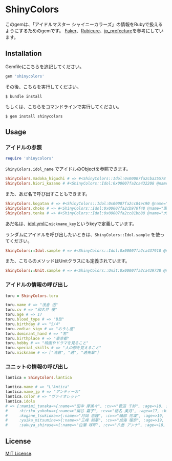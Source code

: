 # ShinyColors

このgemは、「アイドルマスター シャイニーカラーズ」の情報をRubyで扱えるようにするためのgemです。
[Faker](https://github.com/faker-ruby/faker)、[Rubicure](https://github.com/sue445/rubicure)、[jp_prefecture](https://github.com/chocoby/jp_prefecture)を参考にしています。

## Installation

Gemfileにこちらを追記してください。

```ruby
gem 'shinycolors'
```

その後、こちらを実行してください。

    $ bundle install

もしくは、こちらをコマンドラインで実行してください。

    $ gem install shinycolors

## Usage

### アイドルの参照

```ruby
require 'shinycolors'
```

`ShinyColors.idol_name` でアイドルのObjectを参照できます。

```ruby
ShinyColors.madoka_higuchi # => #<ShinyColors::Idol:0x00007fa2cba35578 @name="樋口 円香", @cv="土屋 李央", @age=17, @blood_type="B型", @birthday="10/27", @zodiac_sign="さそり座", @dominant_hand="右", @birthplace="東京都", @hobby="別にないです", @special_skills="別にないです", @nickname_key=["madoka", "higuchi"], @nickname_kana=["樋口", "円香", "円香先輩"], @key_name=:madoka_higuchi>
ShinyColors.hiori_kazano # #<ShinyColors::Idol:0x00007fa2ca432208 @name="風野 灯織", @cv="近藤 玲奈", @age=15, @blood_type="A型", @birthday="3/4", @zodiac_sign="魚座", @dominant_hand="右", @birthplace="東京都", @hobby="音楽鑑賞、綺麗な景色を探すこと、占い", @special_skills="料理、スケジュール管理", @nickname_key=["hiori"], @nickname_kana=["灯織"], @key_name=:hiori_kazano>
```

また、あだ名で呼び出すこともできます。

```ruby
ShinyColors.kogatan # => #<ShinyColors::Idol:0x00007fa2cc84ec90 @name="月岡 恋鐘", @cv="礒部 花凜", @age=19, @blood_type="B型", @birthday="2/25", @zodiac_sign="魚座", @dominant_hand="左", @birthplace="長崎県", @hobby="うちの手料理、何でも絶品たい！", @special_skills="そっくりな似顔絵ば描けるたい！", @nickname_key=["kogane", "kogatan"], @nickname_kana=["恋鐘", "こがたん"], @key_name=:kogane_tsukioka>
ShinyColors.choko # => #<ShinyColors::Idol:0x00007fa2cb970f48 @name="園田 智代子", @cv="白石 晴香", @age=17, @blood_type="A型", @birthday="2/24", @zodiac_sign="魚座", @dominant_hand="右", @birthplace="千葉県", @hobby="スイーツ店巡り", @special_skills="たくさん食べられること", @nickname_key=["choko"], @nickname_kana=["智代子", "ちょこ"], @key_name=:chiyoko_sonoda>
ShinyColors.tenka # => #<ShinyColors::Idol:0x00007fa2cc81bb88 @name="大崎 甜花", @cv="前川 涼子", @age=17, @blood_type="A型", @birthday="12/25", @zodiac_sign="山羊座", @dominant_hand="右", @birthplace="富山県", @hobby="お昼寝、ネットサーフィン、アニメ、ゲーム", @special_skills="特に無い", @nickname_key=["tenka"], @nickname_kana=["甜花"], @key_name=:tenka_osaki>
```

あだ名は、[idol.yml](/data/idol.yml)に`nickname_key`というkeyで定義しています。

ランダムにアイドルを呼び出したいときは、`ShinyColors::Idol.sample` を使ってください。
```ruby
ShinyColors::Idol.sample # => #<ShinyColors::Idol:0x00007fa2ca437910 @name="杜野 凛世", @cv="丸岡 和佳奈", @age=16, @blood_type="B型", @birthday="10/19", @zodiac_sign="天秤座", @dominant_hand="左", @birthplace="鳥取県", @hobby="少女漫画、芸道全般", @special_skills="折り紙、百人一首", @nickname_key=["rinze"], @nickname_kana=["凛世"], @key_name=:rinze_morino>
```

また、こちらのメソッドはUnitクラスにも定義されています。
```ruby
ShinyColors::Unit.sample # => #<ShinyColors::Unit:0x00007fa2ca439738 @name="ALSTROEMERIA", @name_jp="アルストロメリア", @color="パステルピンク", @key_name=:alstroemeria>
```



### アイドルの情報の呼び出し
```ruby
toru = ShinyColors.toru

toru.name # => "浅倉 透"
toru.cv # => "和久井 優"
toru.age # => 17
toru.blood_type # => "B型"
toru.birthday # => "5/4"
toru.zodiac_sign # => "おうし座"
toru.dominant_hand # => "右"
toru.birthplace # => "東京都"
toru.hobby # => "映画やドラマを見ること"
toru.special_skills # => "人の顔を覚えること"
toru.nickname # => ["浅倉", "透", "透先輩"]
```

### ユニットの情報の呼び出し
```ruby
lantica = ShinyColors.lantica

lantica.name # => "L'Antica"
lantica.name_jp # => "アンティーカ"
lantica.color # => "ヴァイオレット"
lantica.idols
# => {:mamimi_tanaka=>{:name=>"田中 摩美々", :cv=>"菅沼 千紗", :age=>18, :birthplace=>"神奈川県", :birthday=>"5/24", :nickname_key=>["mamimi"], :nickname_kana=>["摩美々"]},
#     :kiriko_yukoku=>{:name=>"幽谷 霧子", :cv=>"結名 美月", :age=>17, :birthplace=>"青森県", :birthday=>"9/23", :nickname_key=>["kiriko"], :nickname_kana=>["霧子"]},
#     :kogane_tsukioka=>{:name=>"月岡 恋鐘", :cv=>"礒部 花凜", :age=>19, :birthplace=>"長崎県", :birthday=>"2/25", :nickname_key=>["kogane", "kogatan"], :nickname_kana=>["恋鐘", "こがたん"]},
#     :yuika_mitsumine=>{:name=>"三峰 結華", :cv=>"成海 瑠奈", :age=>19, :birthplace=>"福島県", :birthday=>"1/16", :nickname_key=>["yuika", "mitsumine"], :nickname_kana=>["結華", "三峰"]},
#     :sakuya_shirase=>{:name=>"白瀬 咲耶", :cv=>"八巻 アンナ", :age=>18, :birthplace=>"高知県", :birthday=>"6/27", :nickname_key=>["sakuya"], :nickname_kana=>["咲耶"]}}
```

## License

[MIT License](https://opensource.org/licenses/MIT).
